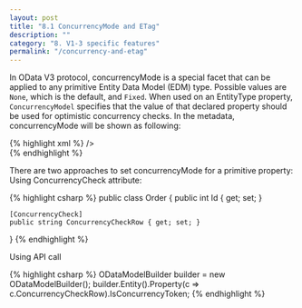 ```yaml
---
layout: post
title: "8.1 ConcurrencyMode and ETag"
description: ""
category: "8. V1-3 specific features"
permalink: "/concurrency-and-etag"
---
```


In OData V3 protocol, concurrencyMode is a special facet that can be applied to any primitive Entity Data Model (EDM) type. Possible values are `None`, which is the default, and `Fixed`. When used on an EntityType property, `ConcurrencyModel` specifies that the value of that declared property should be used for optimistic concurrency checks. In the metadata, concurrencyMode will be shown as following:

{% highlight xml %}
<EntityType Name="Order">
    <Key>
        <PropertyRef Name="Id" />
    </Key>
    <Property Name="Id" Type="Edm.Int32" Nullable="false" />
    <Property Name="ConcurrencyCheckRow" Type="Edm.String" Nullable="false" ConcurrencyMode="Fixed" /> />  
</EntityType>
{% endhighlight %}

There are two approaches to set concurrencyMode for a primitive property:
Using ConcurrencyCheck attribute:

{% highlight csharp %}
public class Order
{
    public int Id { get; set; }
    
    [ConcurrencyCheck]
    public string ConcurrencyCheckRow { get; set; }
}
{% endhighlight %}

Using API call

{% highlight csharp %}
ODataModelBuilder builder = new ODataModelBuilder();
builder.Entity<Order>().Property(c => c.ConcurrencyCheckRow).IsConcurrencyToken;
{% endhighlight %}
